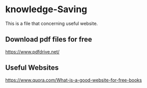 # knowledge-Saving
This is a file that concerning useful website.

## Download pdf files for free

https://www.pdfdrive.net/

## Useful Websites
https://www.quora.com/What-is-a-good-website-for-free-books
